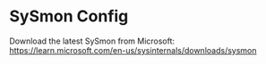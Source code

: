 # SySmon Config

Download the latest SySmon from Microsoft:  
https://learn.microsoft.com/en-us/sysinternals/downloads/sysmon
